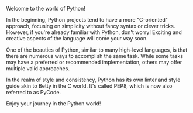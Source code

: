Welcome to the world of Python!

In the beginning, Python projects tend to have a more "C-oriented" approach, focusing on simplicity without fancy syntax or clever tricks. However, if you're already familiar with Python, don't worry! Exciting and creative aspects of the language will come your way soon.

One of the beauties of Python, similar to many high-level languages, is that there are numerous ways to accomplish the same task. While some tasks may have a preferred or recommended implementation, others may offer multiple valid approaches.

In the realm of style and consistency, Python has its own linter and style guide akin to Betty in the C world. It's called PEP8, which is now also referred to as PyCode.

Enjoy your journey in the Python world!
